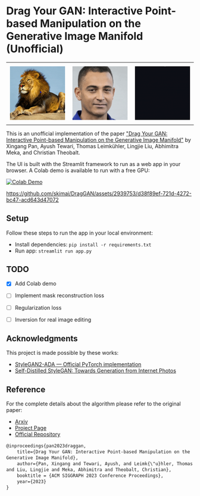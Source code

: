# Drag Your GAN: Interactive Point-based Manipulation on the Generative Image Manifold (Unofficial)


<div id="image-table">
    <table>
	    <tr>
    	    <td style="padding:10px">
        	    <img src="media/lion.gif" width="250"/>
      	    </td>
            <td style="padding:10px">
            	<img src="media/ffhq.gif" width="250"/>
            </td>
            <td style="padding:10px">
            	<img src="media/dog.gif" width="250"/>
            </td>
        </tr>
    </table>
</div>

This is an unofficial implementation of the paper ["Drag Your GAN: Interactive Point-based Manipulation on the Generative Image Manifold"](https://arxiv.org/pdf/2305.10973.pdf) by Xingang Pan, Ayush Tewari, Thomas Leimkühler, Lingjie Liu, Abhimitra Meka, and Christian Theobalt. 

The UI is built with the Streamlit framework to run as a web app in your browser. A Colab demo is available to run with a free GPU:

[![Colab Demo](https://colab.research.google.com/assets/colab-badge.svg)](https://colab.research.google.com/drive/1E8s9ZMQMlKXcb9KahA-_fCd63HHl4XiH?usp=sharing)

https://github.com/skimai/DragGAN/assets/2939753/d38f89ef-721d-4272-bc47-acd643d47072



## Setup

Follow these steps to run the app in your local environment:

* Install dependencies: `pip install -r requirements.txt`
* Run app: `streamlit run app.py`


## TODO

- [X] Add Colab demo
- [ ] Implement mask reconstruction loss
- [ ] Regularization loss
- [ ] Inversion for real image editing


## Acknowledgments

This project is made possible by these works:

* [StyleGAN2-ADA — Official PyTorch implementation](https://github.com/NVlabs/stylegan2-ada-pytorch)
* [Self-Distilled StyleGAN: Towards Generation from Internet Photos](https://github.com/self-distilled-stylegan/self-distilled-internet-photos)


## Reference

For the complete details about the algorithm please refer to the original paper:

* [Arxiv](https://arxiv.org/abs/2305.10973)
* [Project Page](https://vcai.mpi-inf.mpg.de/projects/DragGAN/)
* [Official Repository](https://github.com/XingangPan/DragGAN)

```
@inproceedings{pan2023draggan,
    title={Drag Your GAN: Interactive Point-based Manipulation on the Generative Image Manifold}, 
    author={Pan, Xingang and Tewari, Ayush, and Leimk{\"u}hler, Thomas and Liu, Lingjie and Meka, Abhimitra and Theobalt, Christian},
    booktitle = {ACM SIGGRAPH 2023 Conference Proceedings},
    year={2023}
}
```
